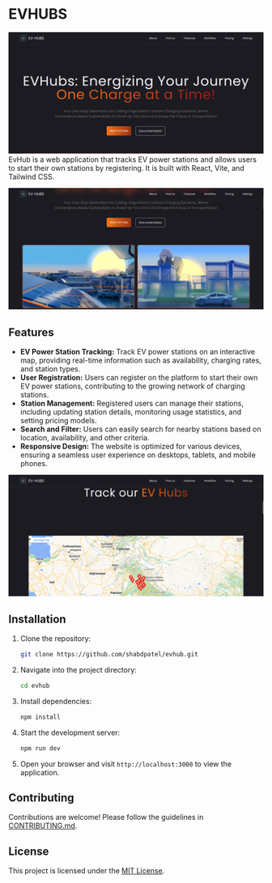 # EVHUBS

![Herosection](/src/assets/Screenshot1.png)
EvHub is a web application that tracks EV power stations and allows users to start their own stations by registering. It is built with React, Vite, and Tailwind CSS.

![](/src/assets/Screenshot2.png)
## Features

- **EV Power Station Tracking:** Track EV power stations on an interactive map, providing real-time information such as availability, charging rates, and station types.
- **User Registration:** Users can register on the platform to start their own EV power stations, contributing to the growing network of charging stations.
- **Station Management:** Registered users can manage their stations, including updating station details, monitoring usage statistics, and setting pricing models.
- **Search and Filter:** Users can easily search for nearby stations based on location, availability, and other criteria.
- **Responsive Design:** The website is optimized for various devices, ensuring a seamless user experience on desktops, tablets, and mobile phones.

![](/src/assets/Screenshot3.png)

## Installation

1. Clone the repository:

    ```bash
    git clone https://github.com/shabdpatel/evhub.git
    ```

2. Navigate into the project directory:

    ```bash
    cd evhub
    ```

3. Install dependencies:

    ```bash
    npm install
    ```

4. Start the development server:

    ```bash
    npm run dev
    ```

5. Open your browser and visit `http://localhost:3000` to view the application.

## Contributing

Contributions are welcome! Please follow the guidelines in [CONTRIBUTING.md](CONTRIBUTING.md).

## License

This project is licensed under the [MIT License](LICENSE).
